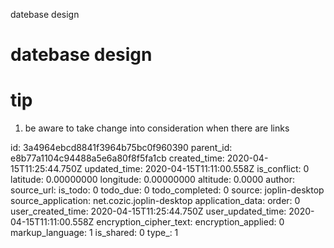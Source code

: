 datebase design

# datebase design

# tip
1. be aware to take change into consideration when there are links

id: 3a4964ebcd8841f3964b75bc0f960390
parent_id: e8b77a1104c94488a5e6a80f8f5fa1cb
created_time: 2020-04-15T11:25:44.750Z
updated_time: 2020-04-15T11:11:00.558Z
is_conflict: 0
latitude: 0.00000000
longitude: 0.00000000
altitude: 0.0000
author: 
source_url: 
is_todo: 0
todo_due: 0
todo_completed: 0
source: joplin-desktop
source_application: net.cozic.joplin-desktop
application_data: 
order: 0
user_created_time: 2020-04-15T11:25:44.750Z
user_updated_time: 2020-04-15T11:11:00.558Z
encryption_cipher_text: 
encryption_applied: 0
markup_language: 1
is_shared: 0
type_: 1